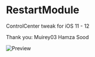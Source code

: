 # RestartModule
ControlCenter tweak for iOS 11 - 12

Thank you:
Muirey03
Hamza Sood

![Preview](/IMG_0018.PNG)
